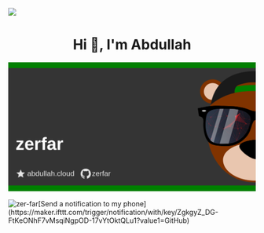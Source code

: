 ![](https://hit.yhype.me/github/profile?user_id=73560425)
<h1 align="center">Hi 👋, I'm Abdullah</h1>

![Asset](asset.png "Asset")

[//]: # (<p align="center"> <img src="https://komarev.com/ghpvc/?username=zer-far&label=Profile%20views&color=0e75b6&style=flat" alt="zer-far" /> </p>)

[//]: # (<p>&nbsp;<img align="left" src="https://github-readme-stats.vercel.app/api?username=zer-far&show_icons=true&locale=en" alt="zer-far" /></p>)

<p><img align="left" src="https://github-readme-streak-stats.herokuapp.com/?user=zer-far&" alt="zer-far" /></p>
[Send a notification to my phone](https://maker.ifttt.com/trigger/notification/with/key/ZgkgyZ_DG-FtKeONhF7vMsqiNgpOD-17vYtOktQLu1?value1=GitHub)
